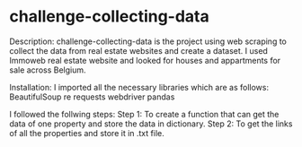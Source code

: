 # challenge-collecting-data

Description:
challenge-collecting-data is the project using web scraping to collect the data from real estate websites and create a dataset.
I used Immoweb real estate website and looked for houses and appartments for sale across Belgium.

Installation:
I imported all the necessary libraries which are as follows:
BeautifulSoup
re
requests
webdriver
pandas

I followed the follwing steps:
Step 1: To create a function that can get the data of one property and store the data in dictionary.
Step 2: To get the links of all the properties and store it in .txt file.
